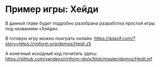 # Пример игры: Хейди

В данной главе будет подробно разобрана разработка простой игры под названием «Хейди».

В готовую игру можно поиграть онлайн: <https://iplayif.com/?story=https://rinform.org/demos/Heidi.z5>

А конечный исходный код почитать здесь: <https://github.com/yandexx/rinform-glulx/blob/master/demos/Heidi.inf>